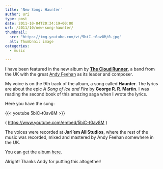 ```yaml
---
title: 'New Song: Haunter'
author: uri
type: post
date: 2011-10-04T20:34:19+00:00
url: /2011/10/new-song-haunter/
thumbnail:
  src: "https://img.youtube.com/vi/5biC-t0av8M/0.jpg"
  alt: Thumbnail image
categories:
  - music

---
```

I have been featured in the new album by [**The Cloud Runner**][1], a band from the UK with the great [Andy Feehan][2] as its leader and composer.

My voice is on the 9th track of the album, a song called **Haunter**. The lyrics are about the epic _A Song of Ice and Fire_ by **George R. R. Martin**. I was reading the second book of this amazing saga when I wrote the lyrics.

Here you have the song:

{{< youtube 5biC-t0av8M >}}</iframe>

( https://www.youtube.com/embed/5biC-t0av8M )

The voices were recorded at **Jarl&#8217;em All Studios**, where the rest of the music was recorded, mixed and mastered by Andy Feehan somewhere in the UK.

You can get the album [here][3].

Alright! Thanks Andy for putting this altogether!

 [1]: https://www.facebook.com/thecloudrunner
 [2]: https://www.facebook.com/feehangoestohollywood
 [3]: https://www.megaupload.com/?d=D8M72NLP